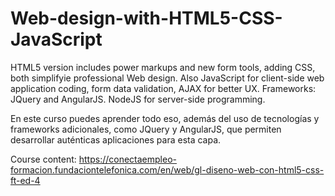 # Web-design-with-HTML5-CSS-JavaScript
HTML5 version includes power markups and new form tools, adding CSS, both simplifyie professional Web design.
Also JavaScript for client-side web application coding, form data validation, AJAX for better UX. Frameworks: JQuery and AngularJS. NodeJS for server-side programming.


En este curso puedes aprender todo eso, además del uso de tecnologías y frameworks adicionales, como JQuery y AngularJS, que permiten desarrollar auténticas aplicaciones para esta capa.

Course content: https://conectaempleo-formacion.fundaciontelefonica.com/en/web/gl-diseno-web-con-html5-css-ft-ed-4
